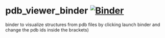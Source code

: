 # pdb_viewer_binder [![Binder](https://mybinder.org/badge_logo.svg)](https://mybinder.org/v2/gh/olgatsiouri1996/pdb_viewer_binder/main?filepath=structure_viewer_notebook.ipynb)
binder to visualize structures from pdb files by clicking launch binder and change the pdb ids inside the brackets)
